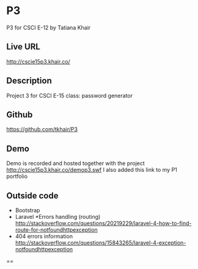 P3
==

P3 for CSCI E-12 by Tatiana Khair

## Live URL
<http://cscie15p3.khair.co/>

## Description
Project 3 for CSCI E-15 class: password generator

## Github
<https://github.com/tkhair/P3>

## Demo
Demo is recorded and hosted together with the project <http://cscie15p3.khair.co/demop3.swf>
I also added this link to my P1 portfolio

## Outside code
* Bootstrap
* Laravel
*Errors handling (routing) http://stackoverflow.com/questions/20219229/laravel-4-how-to-find-route-for-notfoundhttpexception
* 404 errors information http://stackoverflow.com/questions/15843265/laravel-4-exception-notfoundhttpexception


==
